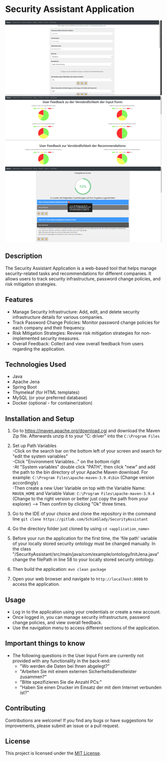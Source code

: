 # Security Assistant Application

![App Screenshot1](src\screenshots\ScreenshotUserForm.png)
![App Screenshot2](src\screenshots\ScreenshotFeedback.png)
![App Screenshot3](src\screenshots\ScreenshotRecommendations.png)

## Description

The Security Assistant Application is a web-based tool that helps manage security-related tasks and recommendations for different companies. It allows users to track security infrastructure, password change policies, and risk mitigation strategies.

## Features

- Manage Security Infrastructure: Add, edit, and delete security infrastructure details for various companies.
- Track Password Change Policies: Monitor password change policies for each company and their frequency.
- Risk Mitigation Strategies: Review risk mitigation strategies for non-implemented security measures.
- Overall Feedback: Collect and view overall feedback from users regarding the application.

## Technologies Used

- Java
- Apache Jena
- Spring Boot
- Thymeleaf (for HTML templates)
- MySQL (or your preferred database)
- Docker (optional - for containerization)

## Installation and Setup

1. Go to https://maven.apache.org/download.cgi and download the Maven Zip file. Afterwards unzip it to your "C: driver" into the 
`C:\Program Files`

2. Set up Path Variables <br>
-Click on the search bar on the bottom left of your screen and search for "edit the system variables" <br>
-Click "Environment Variables..." on the bottom right <br>
-At "System variables" double click "PATH", then click "new" and add the path to the bin directory of your Apache Maven download. For example:  `C:\Program Files\apache-maven-3.9.4\bin` (Change version accordingly) <br>
-Then create a new User Variable on top with the Variable Name: `MAVEN_HOME` and Variable Value: `C:\Program Files\apache-maven-3.9.4` (Change to the right version or better just copy the path from your explorer) --> Then confirm by clicking "Ok" three times.

3. Go to the IDE of your choice and clone the repository in the command line
`git clone https://gitlab.com/SchimSlady/SecurityAssistant`

4. Go the directory folder just cloned by using `cd <application_name>` 

5. Before your run the application for the first time, the 'file path' variable of your locally stored security ontology must be changed manually. In the class "/SecurityAssistant/src/main/java/com/example/ontology/InitJena.java" change the filePath in line 58 to your locally stored security ontology. 

6. Then build the application: `mvn clean package`

7. Open your web browser and navigate to `http://localhost:8080` to access the application.

## Usage

- Log in to the application using your credentials or create a new account.
- Once logged in, you can manage security infrastructure, password change policies, and view overall feedback.
- Use the navigation menu to access different sections of the application.

## Important things to know
- The following questions in the User Input Form are currently not provided with any functionality in the back-end:
    - "Wo werden die Daten bei Ihnen abgelegt?"
    - "Arbeiten Sie mit einem externen Sicherheitsdienstleister zusammen?"
    - "Bitte spezifizieren Sie die Anzahl PCs:"
    - "Haben Sie einen Drucker im Einsatz der mit dem Internet verbunden ist?"
    


## Contributing

Contributions are welcome! If you find any bugs or have suggestions for improvements, please submit an issue or a pull request.

## License

This project is licensed under the [MIT License](LICENSE).

